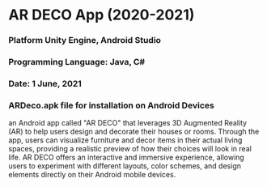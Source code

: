 # AR DECO App (2020-2021)

### Platform Unity Engine, Android Studio
### Programming Language: Java, C#
### Date: 1 June, 2021
### ARDeco.apk file for installation on Android Devices


an Android app called "AR DECO" that leverages 3D Augmented Reality (AR) to help users design and decorate their houses or rooms. Through the app, users can visualize furniture and decor items in their actual living spaces, providing a realistic preview of how their choices will look in real life. AR DECO offers an interactive and immersive experience, allowing users to experiment with different layouts, color schemes, and design elements directly on their Android mobile devices.


